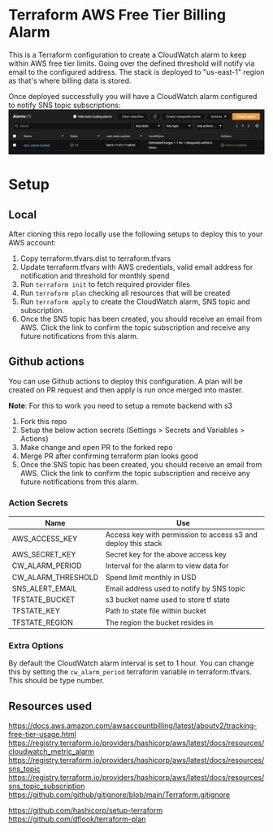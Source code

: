 # Terraform AWS Free Tier Billing Alarm
This is a Terraform configuration to create a CloudWatch alarm to keep within AWS free tier limits. Going over the defined threshold will notify via email to the configured address. The stack is deployed to "us-east-1" region as that's where billing data is stored.

Once deployed successfully you will have a CloudWatch alarm configured to notify SNS topic subscriptions:
![cw_alarm](./.github/cw_alarm.png)

# Setup
## Local
After cloning this repo locally use the following setups to deploy this to your AWS account:

1. Copy terraform.tfvars.dist to terraform.tfvars
2. Update terraform.tfvars with AWS credentials, valid email address for notification and threshold for monthly spend
3. Run `terraform init` to fetch required provider files
4. Run `terraform plan` checking all resources that will be created
5. Run `terraform apply` to create the CloudWatch alarm, SNS topic and subscription.
6. Once the SNS topic has been created, you should receive an email from AWS. Click the link to confirm the topic subscription and receive any future notifications from this alarm.

## Github actions
You can use Github actions to deploy this configuration. A plan will be created on PR request and then apply is run once merged into master.

**Note**: For this to work you need to setup a remote backend with s3

1. Fork this repo
2. Setup the below action secrets (Settings > Secrets and Variables > Actions)
3. Make change and open PR to the forked repo
4. Merge PR after confirming terraform plan looks good
5. Once the SNS topic has been created, you should receive an email from AWS. Click the link to confirm the topic subscription and receive any future notifications from this alarm.

### Action Secrets
| Name | Use |
| ------------------ | ------------------------------------------------------------- |
| AWS_ACCESS_KEY     | Access key with permission to access s3 and deploy this stack |
| AWS_SECRET_KEY     | Secret key for the above access key                           |
| CW_ALARM_PERIOD    | Interval for the alarm to view data for                       |
| CW_ALARM_THRESHOLD | Spend limit monthly in USD                                    |
| SNS_ALERT_EMAIL    | Email address used to notify by SNS topic                     |
| TFSTATE_BUCKET     | s3 bucket name used to store tf state                         |
| TFSTATE_KEY        | Path to state file within bucket                              |
| TFSTATE_REGION     | The region the bucket resides in                              |

### Extra Options
By default the CloudWatch alarm interval is set to 1 hour. You can change this by setting the `cw_alarm_period` terraform variable in terraform.tfvars. This should be type number.

## Resources used
https://docs.aws.amazon.com/awsaccountbilling/latest/aboutv2/tracking-free-tier-usage.html
https://registry.terraform.io/providers/hashicorp/aws/latest/docs/resources/cloudwatch_metric_alarm
https://registry.terraform.io/providers/hashicorp/aws/latest/docs/resources/sns_topic
https://registry.terraform.io/providers/hashicorp/aws/latest/docs/resources/sns_topic_subscription
https://github.com/github/gitignore/blob/main/Terraform.gitignore

https://github.com/hashicorp/setup-terraform
https://github.com/dflook/terraform-plan